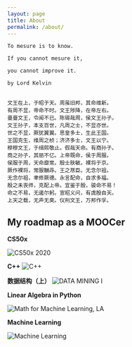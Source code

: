 ```yaml
---
layout: page
title: About
permalink: /about/
---
```

    To mesure is to know. 

    If you cannot mesure it, 

    you cannot improve it. 

    by Lord Kelvin


    文王在上，于昭于天。周虽旧邦，其命维新。
    有周不显，帝命不时。文王陟降，在帝左右。
    亹亹文王，令闻不已。陈锡哉周，侯文王孙子。
    文王孙子，本支百世，凡周之士，不显亦世。
    世之不显，厥犹翼翼。思皇多士，生此王国。
    王国克生，维周之桢；济济多士，文王以宁。
    穆穆文王，于缉熙敬止。假哉天命。有商孙子。
    商之孙子，其丽不亿。上帝既命，侯于周服。
    侯服于周，天命靡常。殷士肤敏。裸将于京。
    厥作裸将，常服黼冔。王之荩臣。无念尔祖。
    无念尔祖，聿修厥德。永言配命，自求多福。
    殷之未丧师，克配上帝。宜鉴于殷，骏命不易！
    命之不易，无遏尔躬。宣昭义问，有虞殷自天。
    上天之载，无声无臭。仪刑文王，万邦作孚。


## My roadmap as a MOOCer
**CS50x**

![CS50x 2020](https://certificates.cs50.io/36a6ba8f-4023-4518-bc37-c76d1348de89.png?size=A4)


**C++**
![C++](https://www.sololearn.com/certificates/course/en/20838368/1051/landscape/png)


**数据结构（上）**
![DATA MINING Ⅰ](https://sm.ms/image/QkzYL9SheAJfnwP)

**Linear Algebra in Python**

![Math for Machine Learning, LA](https://s3.amazonaws.com/coursera_assets/meta_images/generated/CERTIFICATE_LANDING_PAGE/CERTIFICATE_LANDING_PAGE~X4H4RRZHE8HP/CERTIFICATE_LANDING_PAGE~X4H4RRZHE8HP.jpeg)


**Machine Learning**

![Machine Learning](https://s3.amazonaws.com/coursera_assets/meta_images/generated/CERTIFICATE_LANDING_PAGE/CERTIFICATE_LANDING_PAGE~4HLMCQ5U8B6F/CERTIFICATE_LANDING_PAGE~4HLMCQ5U8B6F.jpeg)







